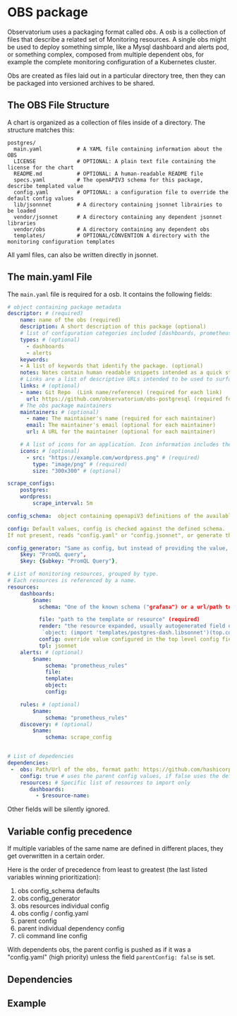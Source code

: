 # OBS package

Observatorium uses a packaging format called _obs_. A osb is a collection of files
that describe a related set of Monitoring resources. A single obs
might be used to deploy something simple, like a Mysql dashboard and alerts pod, or
something complex, composed from multiple dependent obs, for example the complete monitoring configuration of a Kubernetes cluster.


Obs are created as files laid out in a particular directory tree,
then they can be packaged into versioned archives to be shared.

## The OBS File Structure

A chart is organized as a collection of files inside of a directory.
The structure matches this:

```
postgres/
  main.yaml           # A YAML file containing information about the OBS
  LICENSE             # OPTIONAL: A plain text file containing the license for the chart
  README.md           # OPTIONAL: A human-readable README file
  specs.yaml          # The openAPIV3 schema for this package, describe templated value
  config.yaml         # OPTIONAL: a configuration file to override the default config values
  lib/jsonnnet        # A directory containing jsonnet librairies to be loaded
  vendor/jsonnet      # A directory containing any dependent jsonnet libraries
  vendor/obs          # A directory containing any dependent obs
  templates/          # OPTIONAL/CONVENTION A directory with the monitoring configuration templates

```

All yaml files, can also be written directly in jsonnet.

## The main.yaml File

The `main.yaml` file is required for a osb. It contains the following fields:

```yaml
# object containing package metadata
descriptor: # (required)
    name: name of the obs (required)
    description: A short description of this package (optional)
    # list of configuration categories included [dashboards, prometheus, alerts]
    types: # (optional)
      - dashboards
      - alerts
    keywords:
    - A list of keywords that identify the package. (optional)
    notes: Notes contain human readable snippets intended as a quick start for the users of the monitoring package. They may be plain text or <a href="spec.commonmark.org">CommonMark</a> markdown.
    # Links are a list of descriptive URLs intended to be used to surface additional documentation, dashboards, etc...
    links: # (optional)
    - name: Git Repo  (Link name/reference) (required for each link)
      url: https://github.com/observatorium/obs-postgresql (required for each link)
    # The obs package maintainers
    maintainers: # (optional)
      - name: The maintainer's name (required for each maintainer)
      email: The maintainer's email (optional for each maintainer)
      url: A URL for the maintainer (optional for each maintainer)

    # A list of icons for an application. Icon information includes the source, size, and mime type.
    icons: # (optional)
      - src: "https://example.com/wordpress.png" # (required)
        type: "image/png" # (required)
        size: "300x300" # (optional)

scrape_configs:
    postgres:
    wordpress:
        scrape_interval: 5m

config_schema:  object containing openapiV3 definitions of the available configuration. If not present, specs.yaml or specs.jsonnet is read. (optional)

config: Default values, config is checked against the defined schema.
If not present, reads "config.yaml" or "config.jsonnet", or generate the field from config_schema defaults values (optional)

config_generator: "Same as config, but instead of providing the value, its execute a promql query to get the value. Config_generator is then merged with config (optional)"
    $key: "PromQL query",
    $key: {$ubkey: "PromQL Query"},

# List of monitoring resources, grouped by type.
# Each resources is referenced by a name.
resources:
    dashboards:
        $name:
          schema: "One of the known schema ("grafana") or a url/path to the openapiv3 schema (json or yaml) (optional)"

          file: "path to the template or resource" (required)
          render: "the resource expanded, usually autogenerated field or in jsonnet to be used as:
           `object: (import 'templates/postgres-dash.libsonnet')(top.config)` (required / generated)"
          config: override value configured in the top level config field (optional)
          tpl: jsonnet
    alerts: # (optional)
        $name:
            schema: "prometheus_rules"
            file:
            template:
            object:
            config:

    rules: # (optional)
        $name:
            schema: "prometheus_rules"
    discovery: # (optional)
        $name:
            schema: scrape_config


# List of depedencies
dependencies:
 -  obs: Path/Url of the obs, format path: https://github.com/hashicorp go-getter#url-format
    config: true # uses the parent config values, if false uses the default values of the imported obs. When true, the imported obs config_schema is merged with the parent.
    resources: # Specific list of resources to import only
       dashboards:
         - $resource-name:

```

Other fields will be silently ignored.


## Variable config precedence

If multiple variables of the same name are defined in different places, they get overwritten in a certain order.

Here is the order of precedence from least to greatest (the last listed variables winning prioritization):

1. obs config_schema defaults
1. obs config_generator
1. obs resources individual config
1. obs config / config.yaml
1. parent config
1. parent individual dependency config
1. cli command line config

With dependents obs, the parent config is pushed as if it was a "config.yaml" (high priority) unless the field `parentConfig: false` is set.

## Dependencies

## Example
